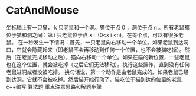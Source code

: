 # CatAndMouse
坐标轴上有一只猫， k 只老鼠和一个洞。猫位于点 0 ，洞位于点 n 。所有老鼠都位于猫和洞之间：第 i 只老鼠位于点 x  i ​  (0&lt;x  i ​  &lt;n)。在每个点，可以有很多老鼠。  在一秒发生一下情况：首先，一只老鼠向右移动一个单位。如果老鼠到达洞口，它就会隐藏起来（即老鼠不会再移动到任何一个位置，也不会被猫吃掉）。然后（在老鼠完成移动之后），猫向右移动一个单位。如果在猫的新位置，一些老鼠也在这个位置，就会被吃掉（之后它们无法移动）。执行这些操作，直到没有任何老鼠进洞或者没被吃掉。  换句话说，第一个动作是由老鼠完成的。如果老鼠已经到达洞，它就不会被吃掉。然后猫开始行动了。猫吃位于猫到达的位置的老鼠.
c++编写
算法题
重点注意思路和解题步骤
